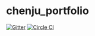 # chenju_portfolio

[![Gitter](https://badges.gitter.im/Join%20Chat.svg)](https://gitter.im/charlesakio/chenju_portfolio?utm_source=badge&utm_medium=badge&utm_campaign=pr-badge&utm_content=badge)
[![Circle CI](https://circleci.com/gh/charlesakio/chenju_portfolio.svg?style=svg)](https://circleci.com/gh/charlesakio/chenju_portfolio)

